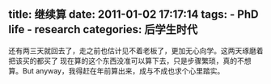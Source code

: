 title: 继续算
date: 2011-01-02 17:17:14
tags: 
    - PhD life
    - research
categories: 后学生时代
---

还有两三天就回去了，走之前也估计见不着老板了，更加无心向学。这两天琢磨着把该买的都买了
现在算的这个东西没准可以算下去，只是步骤繁琐，真的不想算。But anyway，我得赶在年前算出来，成与不成也求个心里踏实。
